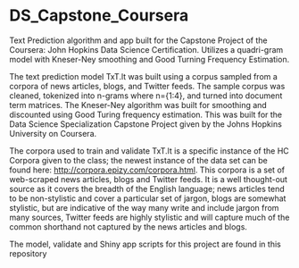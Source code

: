 # DS_Capstone_Coursera
Text Prediction algorithm and app built for the Capstone Project of the Coursera: John Hopkins Data Science Certification. Utilizes a quadri-gram model 
with Kneser-Ney smoothing and Good Turning Frequency Estimation.


The text prediction model TxT.lt was built using a corpus sampled from a corpora of news articles, blogs, and Twitter feeds. The sample corpus was cleaned, 
tokenized into n-grams where n={1:4}, and turned into document term matrices. The Kneser-Ney algorithm was built for smoothing and discounted using Good Turing 
frequency estimation. This was built for the Data Science Specialization Capstone Project given by the Johns Hopkins University on Coursera.

The corpora used to train and validate TxT.lt is a specific instance of the HC Corpora given to the class; the newest instance of the data set can be found here: 
http://corpora.epizy.com/corpora.html. This corpora is a set of web-scraped news articles, blogs and Twitter feeds. It is a well thought-out source as it covers 
the breadth of the English language; news articles tend to be non-stylistic and cover a particular set of jargon, blogs are somewhat stylistic, but are indicative 
of the way many write and include jargon from many sources, Twitter feeds are highly stylistic and will capture much of the common shorthand not captured by the 
news articles and blogs.

The model, validate and Shiny app scripts for this project are found in this repository

